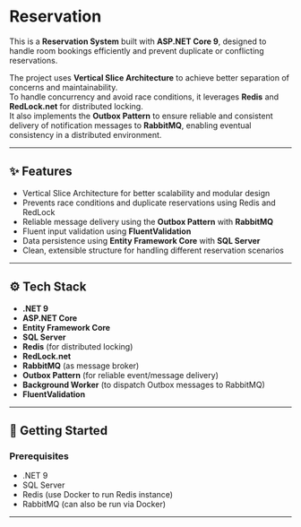 #  Reservation 

This is a **Reservation System** built with **ASP.NET Core 9**, designed to handle room bookings efficiently and prevent duplicate or conflicting reservations.

The project uses **Vertical Slice Architecture** to achieve better separation of concerns and maintainability.  
To handle concurrency and avoid race conditions, it leverages **Redis** and **RedLock.net** for distributed locking.  
It also implements the **Outbox Pattern** to ensure reliable and consistent delivery of notification messages to **RabbitMQ**, enabling eventual consistency in a distributed environment.

---

## ✨ Features

- Vertical Slice Architecture for better scalability and modular design  
- Prevents race conditions and duplicate reservations using Redis and RedLock  
- Reliable message delivery using the **Outbox Pattern** with **RabbitMQ**  
- Fluent input validation using **FluentValidation**  
- Data persistence using **Entity Framework Core** with **SQL Server**  
- Clean, extensible structure for handling different reservation scenarios

---

## ⚙️ Tech Stack

- **.NET 9**
- **ASP.NET Core**
- **Entity Framework Core**
- **SQL Server**
- **Redis** (for distributed locking)
- **RedLock.net**
- **RabbitMQ** (as message broker)
- **Outbox Pattern** (for reliable event/message delivery)
- **Background Worker** (to dispatch Outbox messages to RabbitMQ)
- **FluentValidation**

---

## 🚀 Getting Started

### Prerequisites

- .NET 9  
- SQL Server  
- Redis (use Docker to run Redis instance)  
- RabbitMQ (can also be run via Docker)

---
